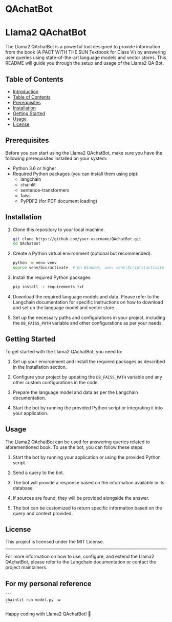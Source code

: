 # QAchatBot



# Llama2 QAchatBot

The Llama2 QAchatBot is a powerful tool designed to provide information from the book (A PACT WITH THE SUN Textbook for Class VI) by answering user queries using state-of-the-art language models and vector stores. This README will guide you through the setup and usage of the Llama2 QA Bot.

## Table of Contents

- [Introduction](#QAchatBot)
- [Table of Contents](#table-of-contents)
- [Prerequisites](#prerequisites)
- [Installation](#installation)
- [Getting Started](#getting-started)
- [Usage](#usage)
- [License](#license)

## Prerequisites

Before you can start using the Llama2 QAchatBot, make sure you have the following prerequisites installed on your system:

- Python 3.6 or higher
- Required Python packages (you can install them using pip):
    - langchain
    - chainlit
    - sentence-transformers
    - faiss
    - PyPDF2 (for PDF document loading)

## Installation

1. Clone this repository to your local machine.

    ```bash
    git clone https://github.com/your-username/QAchatBot.git
    cd QAchatBot
    ```

2. Create a Python virtual environment (optional but recommended):

    ```bash
    python -m venv venv
    source venv/bin/activate  # On Windows, use: venv\Scripts\activate
    ```

3. Install the required Python packages:

    ```bash
    pip install -r requirements.txt
    ```

4. Download the required language models and data. Please refer to the Langchain documentation for specific instructions on how to download and set up the language model and vector store.

5. Set up the necessary paths and configurations in your project, including the `DB_FAISS_PATH` variable and other configurations as per your needs.

## Getting Started

To get started with the Llama2 QAchatBot, you need to:

1. Set up your environment and install the required packages as described in the Installation section.

2. Configure your project by updating the `DB_FAISS_PATH` variable and any other custom configurations in the code.

3. Prepare the language model and data as per the Langchain documentation.

4. Start the bot by running the provided Python script or integrating it into your application.

## Usage

The Llama2 QAchatBot can be used for answering queries related to aforementioned book. To use the bot, you can follow these steps:

1. Start the bot by running your application or using the provided Python script.

2. Send a query to the bot.

3. The bot will provide a response based on the information available in its database.

4. If sources are found, they will be provided alongside the answer.

5. The bot can be customized to return specific information based on the query and context provided.


## License

This project is licensed under the MIT License.

---

For more information on how to use, configure, and extend the Llama2 QAchatBot, please refer to the Langchain documentation or contact the project maintainers.

## For my personal reference
    
    ```
    chainlit run model.py -w
    ```
    

Happy coding with Llama2 QAchatBot! 🚀